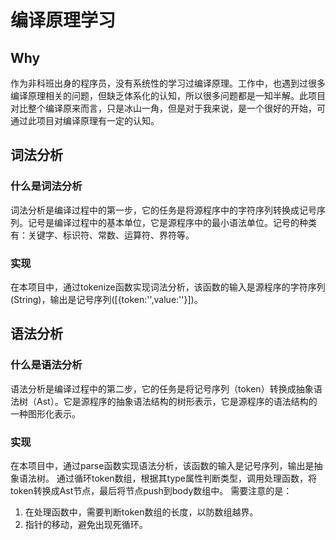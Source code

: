 # 编译原理学习

## Why
作为非科班出身的程序员，没有系统性的学习过编译原理。工作中，也遇到过很多编译原理相关的问题，但缺乏体系化的认知，所以很多问题都是一知半解。此项目对比整个编译原来而言，只是冰山一角，但是对于我来说，是一个很好的开始，可通过此项目对编译原理有一定的认知。

## 词法分析

### 什么是词法分析
词法分析是编译过程中的第一步，它的任务是将源程序中的字符序列转换成记号序列。记号是编译过程中的基本单位，它是源程序中的最小语法单位。记号的种类有：关键字、标识符、常数、运算符、界符等。


### 实现
在本项目中，通过tokenize函数实现词法分析，该函数的输入是源程序的字符序列(String)，输出是记号序列([{token:'',value:''}])。


## 语法分析

### 什么是语法分析
语法分析是编译过程中的第二步，它的任务是将记号序列（token）转换成抽象语法树（Ast）。它是源程序的抽象语法结构的树形表示，它是源程序的语法结构的一种图形化表示。


### 实现
在本项目中，通过parse函数实现语法分析，该函数的输入是记号序列，输出是抽象语法树。
通过循环token数组，根据其type属性判断类型，调用处理函数，将token转换成Ast节点，最后将节点push到body数组中。
需要注意的是：
1. 在处理函数中，需要判断token数组的长度，以防数组越界。
2. 指针的移动，避免出现死循环。
